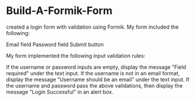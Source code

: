 # Build-A-Formik-Form
created a login form with validation using Formik.
My form included the following:

Email field
Password field
Submit button

My form implemented the following input validation rules:

If the username or password inputs are empty, display the message "Field required" under the text input.
If the username is not in an email format, display the message "Username should be an email" under the text input.
If the username and password pass the above validations, then display the message "Login Successful" in an alert box.

